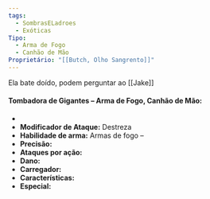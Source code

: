 ```yaml
---
tags:
  - SombrasELadroes
  - Exóticas
Tipo:
  - Arma de Fogo
  - Canhão de Mão
Proprietário: "[[Butch, Olho Sangrento]]"
---
```

Ela bate doído, podem perguntar ao [[Jake]]

#### Tombadora de Gigantes – Arma de Fogo, Canhão de Mão: 
- 
- **Modificador de Ataque:** Destreza 
- **Habilidade de arma:** Armas de fogo – 
- **Precisão:** 
- **Ataques por ação:** 
- **Dano:** 
- **Carregador:** 
- **Características:** 
- **Especial:** 


